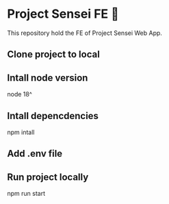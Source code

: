 # Project Sensei FE 🚀

This repository hold the FE of Project Sensei Web App.

## Clone project to local

## Intall node version
   node 18^
   
## Intall depencdencies
   npm intall

## Add .env file

## Run project locally
   npm run start
